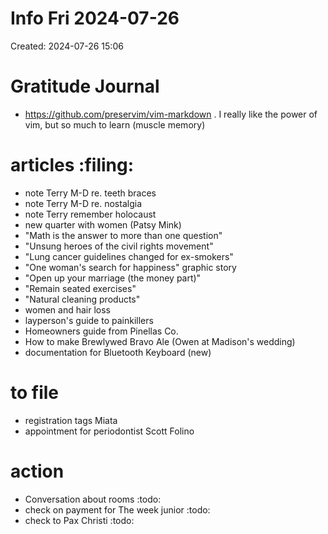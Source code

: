 # Info Fri 2024-07-26
Created: 2024-07-26 15:06

# Gratitude Journal 

- https://github.com/preservim/vim-markdown . I really like the power of vim, but so much to learn (muscle memory) 

# articles :filing:

- note Terry M-D re. teeth braces
- note Terry M-D re. nostalgia
- note Terry remember holocaust
- new quarter with women (Patsy Mink)
- "Math is the answer to more than one question"
- "Unsung heroes of the civil rights movement"
- "Lung cancer guidelines changed for ex-smokers" 
- "One woman's search for happiness" graphic story
- "Open up your marriage (the money part)"
- "Remain seated exercises"
- "Natural cleaning products"
- women and hair loss
- layperson's guide to painkillers
- Homeowners guide from Pinellas Co.
- How to make Brewlywed Bravo Ale (Owen at Madison's wedding)
- documentation for Bluetooth Keyboard (new)

# to file
- registration tags Miata
- appointment for periodontist Scott Folino

# action 

- Conversation about rooms :todo:
- check on payment for The week junior :todo:
- check to Pax Christi :todo:

